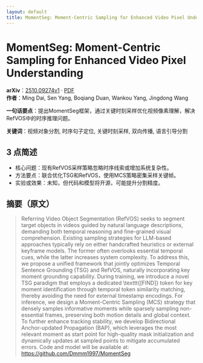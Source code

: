 ```yaml
---
layout: default
title: MomentSeg: Moment-Centric Sampling for Enhanced Video Pixel Understanding
---
```


# MomentSeg: Moment-Centric Sampling for Enhanced Video Pixel Understanding
**arXiv**：[2510.09274v1](https://arxiv.org/abs/2510.09274) · [PDF](https://arxiv.org/pdf/2510.09274.pdf)  
**作者**：Ming Dai, Sen Yang, Boqiang Duan, Wankou Yang, Jingdong Wang  

**一句话要点**：提出MomentSeg框架，通过关键时刻采样优化视频像素理解，解决RefVOS中的时序推理问题。

**关键词**：视频对象分割, 时序句子定位, 关键时刻采样, 双向传播, 语言引导分割

## 3 点简述
- 核心问题：现有RefVOS采样策略忽略时序线索或增加系统复杂性。
- 方法要点：联合优化TSG和RefVOS，使用MCS策略密集采样关键帧。
- 实验或效果：未知，但代码和模型将开源，可能提升分割精度。

## 摘要（原文）

> Referring Video Object Segmentation (RefVOS) seeks to segment target objects
> in videos guided by natural language descriptions, demanding both temporal
> reasoning and fine-grained visual comprehension. Existing sampling strategies
> for LLM-based approaches typically rely on either handcrafted heuristics or
> external keyframe models. The former often overlooks essential temporal cues,
> while the latter increases system complexity. To address this, we propose a
> unified framework that jointly optimizes Temporal Sentence Grounding (TSG) and
> RefVOS, naturally incorporating key moment grounding capability. During
> training, we introduce a novel TSG paradigm that employs a dedicated
> \texttt{[FIND]} token for key moment identification through temporal token
> similarity matching, thereby avoiding the need for external timestamp
> encodings. For inference, we design a Moment-Centric Sampling (MCS) strategy
> that densely samples informative moments while sparsely sampling non-essential
> frames, preserving both motion details and global context. To further enhance
> tracking stability, we develop Bidirectional Anchor-updated Propagation (BAP),
> which leverages the most relevant moment as start point for high-quality mask
> initialization and dynamically updates at sampled points to mitigate
> accumulated errors. Code and model will be available at:
> https://github.com/Dmmm1997/MomentSeg


